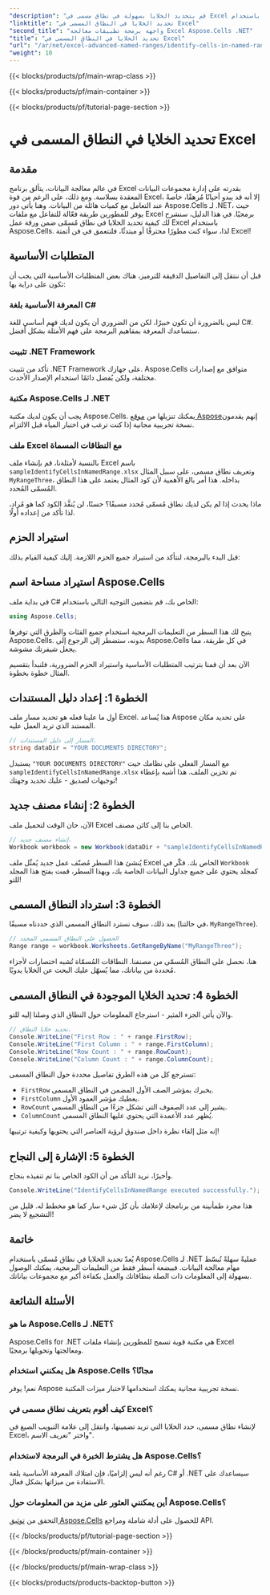 ```yaml
---
"description": "قم بتحديد الخلايا بسهولة في نطاق مسمى في Excel باستخدام Aspose.Cells لـ .NET باستخدام هذا البرنامج التعليمي الشامل خطوة بخطوة."
"linktitle": "تحديد الخلايا في النطاق المسمى في Excel"
"second_title": "واجهة برمجة تطبيقات معالجة Excel Aspose.Cells .NET"
"title": "تحديد الخلايا في النطاق المسمى في Excel"
"url": "/ar/net/excel-advanced-named-ranges/identify-cells-in-named-range/"
"weight": 10
---
```


{{< blocks/products/pf/main-wrap-class >}}

{{< blocks/products/pf/main-container >}}

{{< blocks/products/pf/tutorial-page-section >}}

# تحديد الخلايا في النطاق المسمى في Excel

## مقدمة

في عالم معالجة البيانات، يتألق برنامج Excel بقدرته على إدارة مجموعات البيانات المعقدة بسلاسة. ومع ذلك، على الرغم من قوة Excel، إلا أنه قد يبدو أحيانًا مُرهقًا، خاصةً عند التعامل مع كميات هائلة من البيانات. وهنا يأتي دور Aspose.Cells لـ .NET، حيث يوفر للمطورين طريقة فعّالة للتفاعل مع ملفات Excel برمجيًا. في هذا الدليل، سنشرح لك كيفية تحديد الخلايا في نطاق مُسمّى ضمن ورقة عمل Excel باستخدام Aspose.Cells. لذا، سواء كنت مطورًا محترفًا أو مبتدئًا، فلنتعمق في فن أتمتة Excel!

## المتطلبات الأساسية

قبل أن ننتقل إلى التفاصيل الدقيقة للترميز، هناك بعض المتطلبات الأساسية التي يجب أن تكون على دراية بها:

### المعرفة الأساسية بلغة C#

ليس بالضرورة أن تكون خبيرًا، لكن من الضروري أن يكون لديك فهم أساسي للغة C#. ستساعدك المعرفة بمفاهيم البرمجة على فهم الأمثلة بشكل أفضل.

### تثبيت .NET Framework 

تأكد من تثبيت .NET Framework على جهازك. Aspose.Cells متوافق مع إصدارات مختلفة، ولكن يُفضل دائمًا استخدام الإصدار الأحدث.

### مكتبة Aspose.Cells لـ .NET

يجب أن يكون لديك مكتبة Aspose.Cells. يمكنك تنزيلها من [موقع Aspose](https://releases.aspose.com/cells/net/)إنهم يقدمون نسخة تجريبية مجانية إذا كنت ترغب في اختبار المياه قبل الالتزام.

### ملف Excel مع النطاقات المسماة

بالنسبة لأمثلةنا، قم بإنشاء ملف Excel باسم `sampleIdentifyCellsInNamedRange.xlsx` وتعريف نطاق مسمى، على سبيل المثال `MyRangeThree`، بداخله. هذا أمر بالغ الأهمية لأن كود المثال يعتمد على هذا النطاق المُسمّى المُحدد.

ماذا يحدث إذا لم يكن لديك نطاق مُسمّى مُحدد مسبقًا؟ حسنًا، لن يُنفَّذ الكود كما هو مُراد، لذا تأكد من إعداده أولًا.

## استيراد الحزم

قبل البدء بالبرمجة، لنتأكد من استيراد جميع الحزم اللازمة. إليك كيفية القيام بذلك:

## استيراد مساحة اسم Aspose.Cells

في بداية ملف C# الخاص بك، قم بتضمين التوجيه التالي باستخدام:

```csharp
using Aspose.Cells;
```

يتيح لك هذا السطر من التعليمات البرمجية استخدام جميع الفئات والطرق التي توفرها Aspose.Cells. بدونه، ستضطر إلى الرجوع إلى Aspose.Cells في كل طريقة، مما يجعل شيفرتك مشوشة.

الآن بعد أن قمنا بترتيب المتطلبات الأساسية واستيراد الحزم الضرورية، فلنبدأ بتقسيم المثال خطوة بخطوة.

## الخطوة 1: إعداد دليل المستندات

أول ما علينا فعله هو تحديد مسار ملف Excel. هذا يُساعد Aspose على تحديد مكان المستند الذي تريد العمل عليه.

```csharp
// المسار إلى دليل المستندات.
string dataDir = "YOUR DOCUMENTS DIRECTORY";
```
يستبدل `"YOUR DOCUMENTS DIRECTORY"` مع المسار الفعلي على نظامك حيث `sampleIdentifyCellsInNamedRange.xlsx` تم تخزين الملف. هذا أشبه بإعطاء توجيهات لصديق - عليك تحديد وجهتك!

## الخطوة 2: إنشاء مصنف جديد

الآن، حان الوقت لتحميل ملف Excel الخاص بنا إلى كائن مصنف.

```csharp
// إنشاء مصنف جديد.
Workbook workbook = new Workbook(dataDir + "sampleIdentifyCellsInNamedRange.xlsx");
```
يُنشئ هذا السطر مُصنّف عمل جديد يُمثّل ملف Excel الخاص بك. فكّر في `Workbook` كمجلد يحتوي على جميع جداول البيانات الخاصة بك، وبهذا السطر، قمت بفتح هذا المجلد للتو!

## الخطوة 3: استرداد النطاق المسمى

بعد ذلك، سوف نسترد النطاق المسمى الذي حددناه مسبقًا (في حالتنا، `MyRangeThree`).

```csharp
// الحصول على النطاق المسمى المحدد
Range range = workbook.Worksheets.GetRangeByName("MyRangeThree");
```
هنا، نحصل على النطاق المُسمّى من مصنفنا. النطاقات المُسمّاة تُشبه اختصارات لأجزاء مُحددة من بياناتك، مما يُسهّل عليك البحث عن الخلايا يدويًا.

## الخطوة 4: تحديد الخلايا الموجودة في النطاق المسمى

والآن يأتي الجزء المثير - استرجاع المعلومات حول النطاق الذي وصلنا إليه للتو. 

```csharp
// تحديد خلايا النطاق.
Console.WriteLine("First Row : " + range.FirstRow);
Console.WriteLine("First Column : " + range.FirstColumn);
Console.WriteLine("Row Count : " + range.RowCount);
Console.WriteLine("Column Count : " + range.ColumnCount);
```
تسترجع كل من هذه الطرق تفاصيل محددة حول النطاق المسمى:
- `FirstRow` يخبرك بمؤشر الصف الأول المضمن في النطاق المسمى.
- `FirstColumn` يعطيك مؤشر العمود الأول.
- `RowCount` يشير إلى عدد الصفوف التي تشكل جزءًا من النطاق المسمى.
- `ColumnCount` يُظهر عدد الأعمدة التي يحتوي عليها النطاق المسمى.

إنه مثل إلقاء نظرة داخل صندوق لرؤية العناصر التي يحتويها وكيفية ترتيبها!

## الخطوة 5: الإشارة إلى النجاح

وأخيرًا، نريد التأكد من أن الكود الخاص بنا تم تنفيذه بنجاح.

```csharp
Console.WriteLine("IdentifyCellsInNamedRange executed successfully.");
```
هذا مجرد طمأنينة من برنامجك لإعلامك بأن كل شيء سار كما هو مخطط له. قليل من التشجيع لا يضر!

## خاتمة

يُعدّ تحديد الخلايا في نطاق مُسمّى باستخدام Aspose.Cells لـ .NET عمليةً سهلةً تُبسّط مهام معالجة البيانات. فببضعة أسطر فقط من التعليمات البرمجية، يمكنك الوصول بسهولة إلى المعلومات ذات الصلة بنطاقاتك والعمل بكفاءة أكبر مع مجموعات بياناتك. 

## الأسئلة الشائعة

### ما هو Aspose.Cells لـ .NET؟
Aspose.Cells for .NET هي مكتبة قوية تسمح للمطورين بإنشاء ملفات Excel ومعالجتها وتحويلها برمجيًا.

### هل يمكنني استخدام Aspose.Cells مجانًا؟
نعم! يوفر Aspose نسخة تجريبية مجانية يمكنك استخدامها لاختبار ميزات المكتبة. 

### كيف أقوم بتعريف نطاق مسمى في Excel؟
لإنشاء نطاق مسمى، حدد الخلايا التي تريد تضمينها، وانتقل إلى علامة التبويب الصيغ في Excel، واختر "تعريف الاسم".

### هل يشترط الخبرة في البرمجة لاستخدام Aspose.Cells؟
رغم أنه ليس إلزاميًا، فإن امتلاك المعرفة الأساسية بلغة C# أو .NET سيساعدك على الاستفادة من ميزاتها بشكل فعال.

### أين يمكنني العثور على مزيد من المعلومات حول Aspose.Cells؟
التحقق من [توثيق Aspose.Cells](https://reference.aspose.com/cells/net/) للحصول على أدلة شاملة ومراجع API.

{{< /blocks/products/pf/tutorial-page-section >}}

{{< /blocks/products/pf/main-container >}}

{{< /blocks/products/pf/main-wrap-class >}}

{{< blocks/products/products-backtop-button >}}